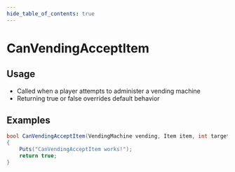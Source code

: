 ```yaml
---
hide_table_of_contents: true
---
```


# CanVendingAcceptItem

## Usage

* Called when a player attempts to administer a vending machine
* Returning true or false overrides default behavior

## Examples

```csharp title=""
bool CanVendingAcceptItem(VendingMachine vending, Item item, int targetPos)
{
    Puts("CanVendingAcceptItem works!");
    return true;
}
```
